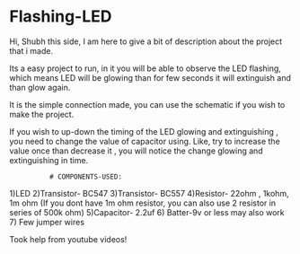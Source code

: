 # Flashing-LED

Hi, 
Shubh this side, I am here to give a bit of description about the project that i made. 

Its a easy project to run, in it you will be able to observe the LED flashing, which means 
LED will be glowing than for few seconds it will extinguish and than glow again. 

It is the simple connection made, you can use the schematic if you wish to make 
the project.

If you wish to up-down the timing of the LED glowing and extinguishing , you need 
to change the value of capacitor using. Like, try to increase the value once than decrease
it , you will notice the change glowing and extinguishing in time. 



              # COMPONENTS-USED:

1)LED
2)Transistor- BC547
3)Transistor- BC557
4)Resistor- 22ohm , 1kohm, 1m ohm
(If you dont have 1m ohm resistor, you can also use 2 resistor in series of 500k ohm)
5)Capacitor- 2.2uf
6) Batter-9v or less may also work
7) Few jumper wires 


 Took help from youtube videos!
